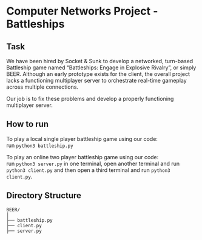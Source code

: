 # Computer Networks Project - Battleships
## Task   
We have been hired by Socket & Sunk to develop a networked, turn-based Battleship game named “Battleships: Engage in Explosive Rivalry”, or simply BEER. Although an early prototype exists for the client, the overall project lacks a functioning multiplayer server to orchestrate real-time gameplay across multiple connections.    

Our job is to fix these problems and develop a properly functioning multiplayer server.

## How to run   
To play a local single player battleship game using our code:     
run ```python3 battleship.py```   

To play an online two player battleship game using our code:    
run ```python3 server.py``` in one terminal, open another terminal and run ```python3 client.py``` and then open a third terminal and run ```python3 client.py```.

## Directory Structure
```
BEER/
│
├── battleship.py
├── client.py
├── server.py
```
